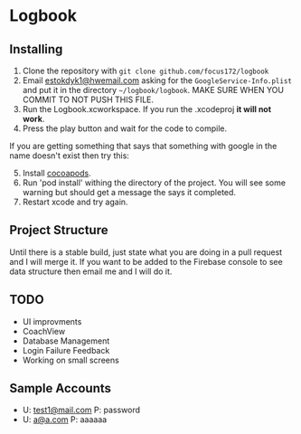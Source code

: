 # Logbook

## Installing

1) Clone the repository with `git clone github.com/focus172/logbook`
2) Email estokdyk1@hwemail.com asking for the `GoogleService-Info.plist` and put it in the directory `~/logbook/logbook`. MAKE SURE WHEN YOU COMMIT TO NOT PUSH THIS FILE.
3) Run the Logbook.xcworkspace. If you run the .xcodeproj **it will not work**.
4) Press the play button and wait for the code to compile.

If you are getting something that says that something with google in the name doesn't exist then try this:

5) Install [cocoapods](https://cocoapods.org/).
6) Run 'pod install' withing the directory of the project. You will see some warning but should get a message the says it completed.
7) Restart xcode and try again.

## Project Structure

Until there is a stable build, just state what you are doing in a pull request and I will merge it. If you want to be added to the Firebase console to see data structure then email me and I will do it.

## TODO

- UI improvments
- CoachView
- Database Management
- Login Failure Feedback
- Working on small screens

## Sample Accounts

- U: test1@mail.com P: password
- U: a@a.com P: aaaaaa

